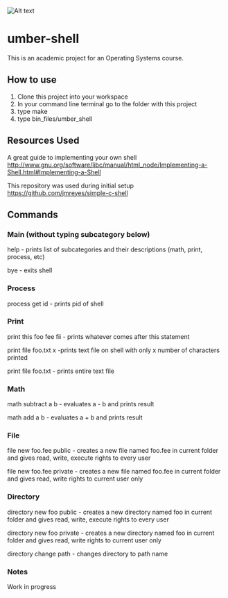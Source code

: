 ![Alt text](http://cdn1.bigcommerce.com/server4700/t74b5x/products/418/images/1410/burnt-umber-pigment__31408.1451845828.350.350.jpg?c=2)

# umber-shell

This is an academic project for an Operating Systems course.

## How to use
1. Clone this project into your workspace
2. In your command line terminal go to the folder with this project
3. type make
4. type bin_files/umber_shell

## Resources Used

A great guide to implementing your own shell
http://www.gnu.org/software/libc/manual/html_node/Implementing-a-Shell.html#Implementing-a-Shell

This repository was used during initial setup
https://github.com/jmreyes/simple-c-shell

## Commands

### Main (without typing subcategory below)
help - prints list of subcategories and their descriptions (math, print, process, etc)

bye - exits shell

### Process
process get id            - prints pid of shell

### Print
print this foo fee fii         - prints whatever comes after this statement

print file foo.txt x -prints text file on shell with only x number of characters printed

print file foo.txt - prints entire text file


### Math

math subtract a b       - evaluates a - b and prints result

math add a b             - evaluates a + b and prints result

### File
file new foo.fee public   - creates a new file named foo.fee in current folder and gives read, write, execute rights to every user

file new foo.fee private  - creates a new file named foo.fee in current folder and gives read, write rights to current user only

### Directory
directory new foo public  - creates a new directory named foo in current folder and gives read, write, execute rights to every user

directory new foo private - creates a new directory named foo in current folder and gives read, write rights to current user only

directory change path - changes directory to path name



### Notes
Work in progress


